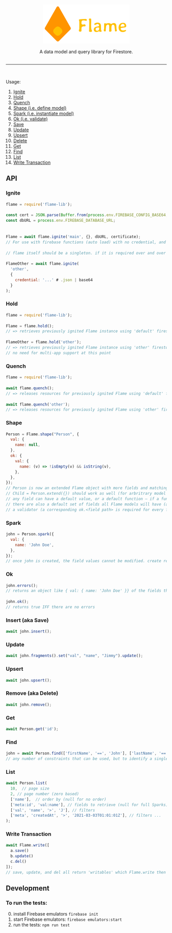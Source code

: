 <br>
<p align="center">
  <img width="270" height="122" src="/img/flame.png">
</p>
<p align="center">
  A data model and query library for Firestore.
</>
<br>
<br>
<hr style='height: 1px;'/>
<br>

Usage:
1. [Ignite](#ignite)
2. [Hold](#hold)
3. [Quench](#quench)
4. [Shape (i.e. define model)](#shape)
5. [Spark (i.e. instantiate model)](#spark)
6. [Ok (i.e. validate)](#ok)
7. [Save](#save)
8. [Update](#update)
9. [Upsert](#upsert)
10. [Delete](#delete)
11. [Get](#get)
12. [Find](#find)
13. [List](#list)
14. [Write Transaction](#write-transaction)

## API

### Ignite
```javascript
flame = require('flame-lib');

const cert = JSON.parse(Buffer.from(process.env.FIREBASE_CONFIG_BASE64, 'base64').toString());
const dbURL = process.env.FIREBASE_DATABASE_URL;


Flame = await flame.ignite('main', {}, dbURL, certificate);
// For use with firebase functions (auto load) with no credential, and no name.

// flame itself should be a singleton. if it is required over and over in the same process (web server), each flame = require 'flame-lib' should return the same object.

FlameOther = await flame.ignite(
  'other',
  {
    credential: '...' # .json | base64
  }
);
```

### Hold
```javascript
flame = require('flame-lib');

Flame = flame.hold();
// => retrieves previously ignited Flame instance using 'default' firestore app.

FlameOther = flame.hold('other');
// => retrieves previously ignited Flame instance using 'other' firestore app.
// no need for multi-app support at this point
```

### Quench
```javascript
flame = require('flame-lib');

await flame.quench();
// => releases resources for previously ignited Flame using 'default' firestore app.

await flame.quench('other');
// => releases resources for previously ignited Flame using 'other' firestore app.
```

### Shape
```javascript
Person = Flame.shape("Person", {
  val: {
    name: null,
  },
  ok: {
    val: {
      name: (v) => !isEmpty(v) && isString(v),
    },
  },
});
// Person is now an extended Flame object with more fields and matching validators.
// Child = Person.extend({}) should work as well (for arbritrary model extension)
// any field can have a default value, or a default function – if a function is supplied, when creating a new instance of the model, the function should be run to generate the value (eg, good for generating new IDs, or an Idempotency Key depends on things not known until the instance is created, but created the same way for all Models.
// there are also a default set of fields all Flame models will have (and eventually some should be excludeable via options parameter I suppose)
// a validator (a corresponding ok.<field path> is required for every field
```

### Spark
```javascript
john = Person.spark({
  val: {
    name: 'John Doe',
  },
});
// once john is created, the field values cannot be modified. create returns an instance with imutable fields. This forces some better coding habbits (on my part) and helps me reason about what *is* going into the database.
```

### Ok
```javascript
john.errors();
// returns an object like { val: { name: 'John Doe' }} of the fields that are not valid.

john.ok();
// returns true IFF there are no errors
```

### Insert (aka Save)
```javascript
await john.insert();
```

### Update
```javascript
await john.fragments().set("val", "name", "Jimmy").update();
```

### Upsert
```javascript
await john.upsert();
```

### Remove (aka Delete)
```javascript
await john.remove();
```

### Get
```javascript
await Person.get('id');
```

### Find
```javascript
john = await Person.find(['firstName', '==', 'John'], ['lastName', '==', 'Doe']);
// any number of constraints that can be used, but to identify a single document only
```

### List
```javascript
await Person.list(
  10,  // page size
  2, // page number (zero based)
  ['name'],  // order by (null for no order)
  ['meta:id', 'val:name'], // fields to retrieve (null for full Sparks)
  ['val', 'name', '>', 'J'], // filters
  ['meta', 'createdAt', '>', '2021-03-03T01:01:01Z'], // filters ...
);
```

### Write Transaction
```javascript
await Flame.write([
  a.save()
  b.update()
  c.del()
]);
// save, update, and del all return 'writables' which Flame.write then converts into a firestore write batch
```


## Development

### To run the tests:
0. install Firebase emulators ```firebase init```
1. start Firebase emulators: ```firebase emulators:start```
2. run the tests: ```npm run test```

